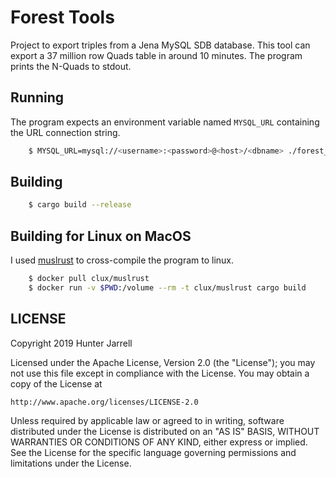 # Forest Tools

Project to export triples from a Jena MySQL SDB database. This tool can export a 37 million row Quads table in around 10 minutes. The program prints the N-Quads to stdout.

## Running

The program expects an environment variable named `MYSQL_URL` containing the URL connection string.

```bash
    $ MYSQL_URL=mysql://<username>:<password>@<host>/<dbname> ./forest_tools >content.nq
```

## Building

```bash
    $ cargo build --release
```

## Building for Linux on MacOS

I used [muslrust](https://github.com/clux/muslrust) to cross-compile the program to linux.

```bash
    $ docker pull clux/muslrust
    $ docker run -v $PWD:/volume --rm -t clux/muslrust cargo build
```

## LICENSE

   Copyright 2019 Hunter Jarrell

   Licensed under the Apache License, Version 2.0 (the "License");
   you may not use this file except in compliance with the License.
   You may obtain a copy of the License at

    http://www.apache.org/licenses/LICENSE-2.0

   Unless required by applicable law or agreed to in writing, software
   distributed under the License is distributed on an "AS IS" BASIS,
   WITHOUT WARRANTIES OR CONDITIONS OF ANY KIND, either express or implied.
   See the License for the specific language governing permissions and
   limitations under the License.
